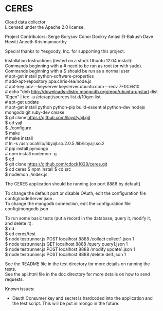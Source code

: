 CERES  
========  
  
Cloud data collector  
Licensed under the Apache 2.0 license. 

Project Contributors: 
Serge Borysov
Conor Dockry
Amasi El-Bakush
Dave Hewitt
Aneeth Krishnamoorthy

Special thanks to Yesgoody, Inc. for supporting this project.

  
Installation Instructions (tested on a stock Ubuntu 12.04 install):  
Commands beginning with a # need to be run as root (or with sudo).  Commands beginning with a $ should be run as a normal user  
    # apt-get install python-software-properties  
    # add-apt-repository ppa:chris-lea/node.js  
    # apt-key adv --keyserver keyserver.ubuntu.com --recv 7F0CEB10  
    # echo "deb http://downloads-distro.mongodb.org/repo/ubuntu-upstart dist 10gen" | tee -a /etc/apt/sources.list.d/10gen.list  
    # apt-get update  
    # apt-get install python python-pip build-essential python-dev nodejs mongodb git ruby-dev cmake  
    $ git clone https://github.com/lloyd/yajl.git  
    $ cd yajl  
    $ ./configure  
    $ make  
    # make install  
    # ln -s /usr/local/lib/libyajl.so.2.0.5 /lib/libyajl.so.2  
    # pip install pymongo  
    # npm install nodemon -g  
    $ cd  
    $ git clone https://github.com/cdock1029/ceres.git  
    $ cd ceres 
    $ npm install 
    $ cd src  
    $ nodemon ./index.js  
  
The CERES application should be running (on port 8888 by default).  
  
To change the default port or disable OAuth, edit the configuration file config/nodeServer.json .  
To change the mongodb connection, edit the configuration file config/mongodb.json .  
  
To run some basic tests (put a record in the database, query it, modify it, and delete it):  
    $ cd  
    $ cd ceres/test  
    $ node testrunner.js POST localhost 8888 /collect collect1.json 1  
    $ node testrunner.js GET localhost 8888 /query query1.json 1  
    $ node testrunner.js POST localhost 8888 /modify update1.json 1  
    $ node testrunner.js POST localhost 8888 /delete del1.json 1  
      
See the README file in the test directory for more details on running the tests.  
See the api.html file in the doc directory for more details on how to send requests.  
  
Known issues:  
- Oauth Consumer key and secret is hardcoded into the application and the test script.  This will be put in mongo in the future.  
  

